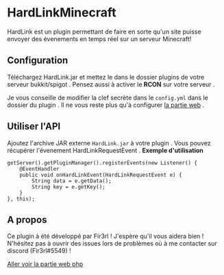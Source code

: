 


# HardLinkMinecraft
HardLink est un plugin permettant de faire en sorte qu'un site puisse envoyer des évenements en temps réel sur un serveur Minecraft!
## Configuration
Téléchargez HardLink.jar et mettez le dans le dossier plugins de votre serveur bukkit/spigot . Pensez aussi à activer le **RCON** sur votre serveur .

Je vous conseille de modifier la clef secrète dans le `config.yml` dans le dossier du plugin . Il ne vous reste plus qu'à configurer [la partie web](https://github.com/DeadCube/HardLinkServer) .
## Utiliser l'API
Ajoutez l'archive JAR externe `HardLink.jar` à votre plugin . Vous pouvez récupérer l'évenement HardLinkRequestEvent .
**Exemple d'utilisation**

    getServer().getPluginManager().registerEvents(new Listener() {
    	@EventHandler
    	public void onHardLinkEvent(HardLinkRequestEvent e) {
    		String data = e.getData();
    		String key = e.getKey();
    	}
    }, this);

## A propos
Ce plugin à été développé par Fir3rl ! J'espère qu'il vous aidera bien ! N'hésitez pas à ouvrir des issues lors de problèmes où à me contacter sur discord (Fir3rl#5549) !

[Aller voir la partie web php](https://github.com/DeadCube/HardLinkServer)

